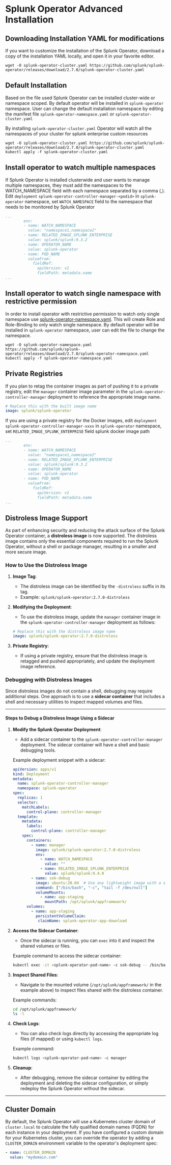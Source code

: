# Splunk Operator Advanced Installation



## Downloading Installation YAML for modifications

If you want to customize the installation of the Splunk Operator, download a copy of the installation YAML locally, and open it in your favorite editor.

```
wget -O splunk-operator-cluster.yaml https://github.com/splunk/splunk-operator/releases/download/2.7.0/splunk-operator-cluster.yaml
```

## Default Installation

Based on the file used Splunk Operator can be installed cluster-wide or namespace scoped. By default operator will be installed in `splunk-operator` namespace. User can change the default installation namespace by editing the manifest file `splunk-operator-namespace.yaml` or `splunk-operator-cluster.yaml`

By installing `splunk-operator-cluster.yaml` Operator will watch all the namespaces of your cluster for splunk enterprise custom resources

```
wget -O splunk-operator-cluster.yaml https://github.com/splunk/splunk-operator/releases/download/2.7.0/splunk-operator-cluster.yaml
kubectl apply -f splunk-operator-cluster.yaml
```

## Install operator to watch multiple namespaces

If Splunk Operator is installed clusterwide and user wants to manage multiple namespaces, they must add the namespaces to the WATCH_NAMESPACE field with each namespace separated by a comma (,).  Edit `deployment` `splunk-operator-controller-manager-<podid>` in `splunk-operator` namespace, set `WATCH_NAMESPACE` field to the namespace that needs to be monitored by Splunk Operator

```yaml
...
        env:
        - name: WATCH_NAMESPACE
          value: "namespace1,namespace2"
        - name: RELATED_IMAGE_SPLUNK_ENTERPRISE
          value: splunk/splunk:9.3.2
        - name: OPERATOR_NAME
          value: splunk-operator
        - name: POD_NAME
          valueFrom:
            fieldRef:
              apiVersion: v1
              fieldPath: metadata.name
...
```

## Install operator to watch single namespace with restrictive permission

In order to install operator with restrictive permission to watch only single namespace use [splunk-operator-namespace.yaml](https://github.com/splunk/splunk-operator/releases/download/2.7.0/splunk-operator-namespace.yaml). This will create Role and Role-Binding to only watch single namespace. By default operator will be installed in `splunk-operator` namespace, user can edit the file to change the namespace.

```
wget -O splunk-operator-namespace.yaml https://github.com/splunk/splunk-operator/releases/download/2.7.0/splunk-operator-namespace.yaml
kubectl apply -f splunk-operator-namespace.yaml
```

## Private Registries

If you plan to retag the container images as part of pushing it to a private registry, edit the `manager` container image parameter in the  `splunk-operator-controller-manager` deployment to reference the appropriate image name.

```yaml
# Replace this with the built image name
image: splunk/splunk-operator
```

If you are using a private registry for the Docker images, edit `deployment` `splunk-operator-controller-manager-xxxx` in `splunk-operator` namespace, set `RELATED_IMAGE_SPLUNK_ENTERPRISE` field splunk docker image path

```yaml
...
        env:
        - name: WATCH_NAMESPACE
          value: "namespace1,namespace2"
        - name: RELATED_IMAGE_SPLUNK_ENTERPRISE
          value: splunk/splunk:9.3.2
        - name: OPERATOR_NAME
          value: splunk-operator
        - name: POD_NAME
          valueFrom:
            fieldRef:
              apiVersion: v1
              fieldPath: metadata.name
...
```
## Distroless Image Support

As part of enhancing security and reducing the attack surface of the Splunk Operator container, a **distroless image** is now supported. The distroless image contains only the essential components required to run the Splunk Operator, without a shell or package manager, resulting in a smaller and more secure image.

### How to Use the Distroless Image

1. **Image Tag**:
   - The distroless image can be identified by the `-distroless` suffix in its tag.
   - Example: `splunk/splunk-operator:2.7.0-distroless`

2. **Modifying the Deployment**:
   - To use the distroless image, update the `manager` container image in the `splunk-operator-controller-manager` deployment as follows:

   ```yaml
   # Replace this with the distroless image name
   image: splunk/splunk-operator:2.7.0-distroless
   ```

3. **Private Registry**:
   - If using a private registry, ensure that the distroless image is retagged and pushed appropriately, and update the deployment image reference.

### Debugging with Distroless Images

Since distroless images do not contain a shell, debugging may require additional steps. One approach is to use a **sidecar container** that includes a shell and necessary utilities to inspect mapped volumes and files.

---

#### **Steps to Debug a Distroless Image Using a Sidecar**

1. **Modify the Splunk Operator Deployment**:
   - Add a sidecar container to the `splunk-operator-controller-manager` deployment. The sidecar container will have a shell and basic debugging tools.

   Example deployment snippet with a sidecar:

   ```yaml
   apiVersion: apps/v1
   kind: Deployment
   metadata:
     name: splunk-operator-controller-manager
     namespace: splunk-operator
   spec:
     replicas: 1
     selector:
       matchLabels:
         control-plane: controller-manager
     template:
       metadata:
         labels:
           control-plane: controller-manager
       spec:
         containers:
           - name: manager
             image: splunk/splunk-operator:2.7.0-distroless
             env:
               - name: WATCH_NAMESPACE
                 value: ""
               - name: RELATED_IMAGE_SPLUNK_ENTERPRISE
                 value: splunk/splunk:9.4.0
           - name: sok-debug
             image: ubuntu:20.04  # Use any lightweight image with a shell
             command: ["/bin/bash", "-c", "tail -f /dev/null"]
             volumeMounts:
               - name: app-staging
                 mountPath: /opt/splunk/appframework/
         volumes:
           - name: app-staging
             persistentVolumeClaim:
              claimName: splunk-operator-app-download
   ```

2. **Access the Sidecar Container**:
   - Once the sidecar is running, you can `exec` into it and inspect the shared volumes or files.
   
   Example command to access the sidecar container:
   ```bash
   kubectl exec -it <splunk-operator-pod-name> -c sok-debug -- /bin/bash
   ```

3. **Inspect Shared Files**:
   - Navigate to the mounted volume (`/opt/splunk/appframework/` in the example above) to inspect files shared with the distroless container.
   
   Example commands:
   ```bash
   cd /opt/splunk/appframework/
   ls -l
   ```

4. **Check Logs**:
   - You can also check logs directly by accessing the appropriate log files (if mapped) or using `kubectl logs`.
   
   Example command:
   ```bash
   kubectl logs <splunk-operator-pod-name> -c manager
   ```

5. **Cleanup**:
   - After debugging, remove the sidecar container by editing the deployment and deleting the sidecar configuration, or simply redeploy the Splunk Operator without the sidecar.

---

## Cluster Domain

By default, the Splunk Operator will use a Kubernetes cluster domain of `cluster.local` to calculate the fully qualified domain names (FQDN) for each instance in your deployment. If you have configured a custom domain for your Kubernetes cluster, you can override the operator by adding a `CLUSTER_DOMAIN`
environment variable to the operator's deployment spec:

```yaml
- name: CLUSTER_DOMAIN
  value: "mydomain.com"
```



